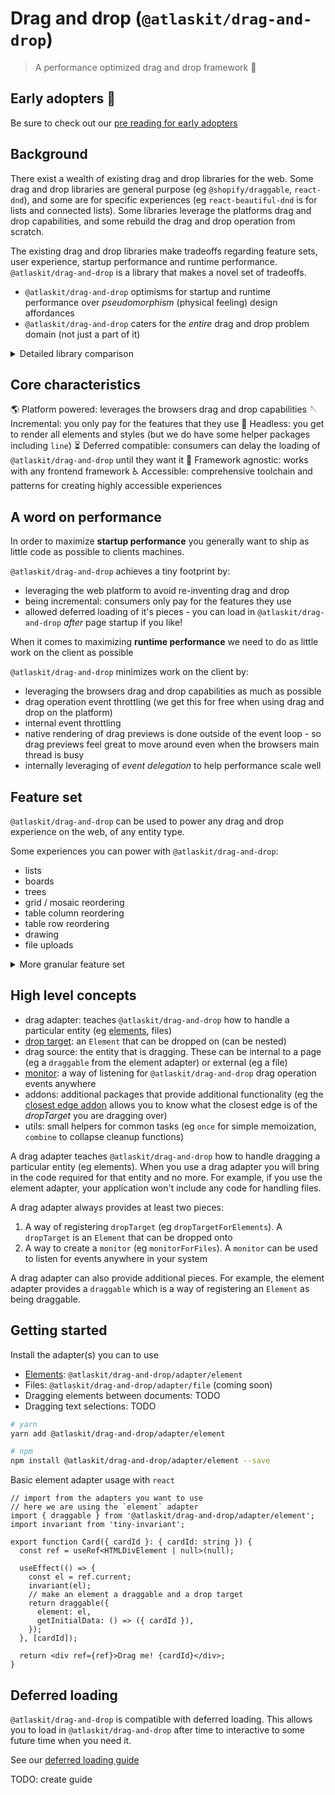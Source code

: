 # Drag and drop (`@atlaskit/drag-and-drop`)

> A performance optimized drag and drop framework 🚀

## Early adopters 👋

Be sure to check out our [pre reading for early adopters](https://hello.atlassian.net/wiki/spaces/DST/pages/1773339489/Pre-reading+for+early+adopters)

## Background

There exist a wealth of existing drag and drop libraries for the web. Some drag and drop libraries are general purpose (eg `@shopify/draggable`, `react-dnd`), and some are for specific experiences (eg `react-beautiful-dnd` is for lists and connected lists). Some libraries leverage the platforms drag and drop capabilities, and some rebuild the drag and drop operation from scratch.

The existing drag and drop libraries make tradeoffs regarding feature sets, user experience, startup performance and runtime performance. `@atlaskit/drag-and-drop` is a library that makes a novel set of tradeoffs.

- `@atlaskit/drag-and-drop` optimisms for startup and runtime performance over _pseudomorphism_ (physical feeling) design affordances
- `@atlaskit/drag-and-drop` caters for the _entire_ drag and drop problem domain (not just a part of it)

<details>
  <summary>Detailed library comparison</summary>

| Characteristic                                       | `@atlaskit/drag-and-drop`<br/>(element adapter) | `react-beautiful-dnd` | `react-dnd`<br/>(`react-dnd` + `react-dnd-html5-backend`) | `dnd-kit`<br/>(`@dnd-kit/core` + `@dnd-kit/modifiers` + `@dnd-kit/sortable`) | `@shopify/draggable` |
| ---------------------------------------------------- | ----------------------------------------------- | --------------------- | --------------------------------------------------------- | ---------------------------------------------------------------------------- | -------------------- |
| Size (gzip)                                          | `4.49 kB`                                       | `31 kB`               | `9.1 kB` + `15.7 kB` (`24.8 kB`)                          | `18.7 kB`                                                                    | `11.8 kB`            |
| Size (minified)                                      | `13.5 kB`                                       | `105 kB`              | `93.6 kB`                                                 | `54.3 kB`                                                                    | `68.2kB`             |
| Supports deferred loading                            | ✅                                              | ❌                    | ❌                                                        | ❌                                                                           | ✅                   |
| Accessible                                           | ✅ (with provided toolchain)                    | ✅                    | ❌                                                        | ✅                                                                           | ❌                   |
| Pseudomorphism affordances                           | ❌ (uses lines and color)                       | ✅                    | ❌ (up to consumer)                                       | ✅                                                                           | ✅                   |
| Incremental<br/>(only pay for what you use)          | ✅                                              | ❌                    | ❌                                                        | ✅                                                                           | ✅                   |
| Framework compatibility                              | ✅ all                                          | ⚠️ `react` only       | ⚠️ `react` only                                           | ⚠️ `react` only                                                              | ✅all                |
| Control of dragging item's movement<br/>(eg "rails") | ❌ (defer to web platform)                      | ✅                    | ✅                                                        | ✅                                                                           | ✅                   |
| Feature: can drag elements?                          | ✅                                              | ✅                    | ✅                                                        | ✅                                                                           | ✅                   |
| Feature: can handle file drops?                      | ✅                                              | ❌                    | ✅                                                        | ❌                                                                           | ❌                   |
| Feature: can handle url, text, image dragging?       | ✅                                              | ❌                    | ✅                                                        | ❌                                                                           | ❌                   |
| Feature: can drag across browser windows?            | ✅                                              | ❌                    | ❌                                                        | ❌                                                                           | ❌                   |
| Feature: can change DOM during a drag?               | ✅                                              | ❌                    | ?                                                         | ?                                                                            | ?                    |
| Feature: can power drawing?                          | ✅                                              | ❌                    | ?                                                         | ?                                                                            | ?                    |

</details>

## Core characteristics

🌎 Platform powered: leverages the browsers drag and drop capabilities
🪡 Incremental: you only pay for the features that they use
🎨 Headless: you get to render all elements and styles (but we do have some helper packages including `line`)
⏳ Deferred compatible: consumers can delay the loading of `@atlaskit/drag-and-drop` until they want it
🎄 Framework agnostic: works with any frontend framework
♿️ Accessible: comprehensive toolchain and patterns for creating highly accessible experiences

## A word on performance

In order to maximize **startup performance** you generally want to ship as little code as possible to clients machines.

`@atlaskit/drag-and-drop` achieves a tiny footprint by:

- leveraging the web platform to avoid re-inventing drag and drop
- being incremental: consumers only pay for the features they use
- allowed deferred loading of it's pieces - you can load in `@atlaskit/drag-and-drop` _after_ page startup if you like!

When it comes to maximizing **runtime performance** we need to do as little work on the client as possible

`@atlaskit/drag-and-drop` minimizes work on the client by:

- leveraging the browsers drag and drop capabilities as much as possible
- drag operation event throttling (we get this for free when using drag and drop on the platform)
- internal event throttling
- native rendering of drag previews is done outside of the event loop - so drag previews feel great to move around even when the browsers main thread is busy
- internally leveraging of _event delegation_ to help performance scale well

## Feature set

`@atlaskit/drag-and-drop` can be used to power any drag and drop experience on the web, of any entity type.

Some experiences you can power with `@atlaskit/drag-and-drop`:

- lists
- boards
- trees
- grid / mosaic reordering
- table column reordering
- table row reordering
- drawing
- file uploads

<details>
<summary>More granular feature set</summary>

- Supports dragging of different entity types (eg `Element`, text, images, external files etc)
- Nested `dropTargets`
- Flexible `dropTarget` sizes
- Conditional dropping
- Auto scrolling (powered by the platform)
- Can add, remove, or change `dropTargets` while dragging
- Stickiness: a `dropTarget` can maintain selection even after it is no longer being dragged over
- [`dropEffect`](https://developer.mozilla.org/en-US/docs/Web/API/DataTransfer/dropEffect) control
- Listen to the active pointer position

(Using the `element` adapter)

- Drag handles (drag an `Element`) by a part of it
- Conditional dragging
- Nested `draggables`
- Flexible `draggable` sizes
- Can add, remove, or change `draggables` while dragging
- Supports virtual list usage
- Vertical reordering (element adapter + closest edge addon)
- Horizontal reordering (element adapter + closest edge addon)
- An `Element` can be a `dropTarget`, `draggable` or both
- An `Element` can be a `dropTarget` for different entities (eg `dropTargetForElements` and `dropTargetForFiles`)

</details>

## High level concepts

- drag adapter: teaches `@atlaskit/drag-and-drop` how to handle a particular entity (eg [elements]('./element-adapter.md'), files)
- [drop target]('./drop-target.md'): an `Element` that can be dropped on (can be nested)
- drag source: the entity that is dragging. These can be internal to a page (eg a `draggable` from the element adapter) or external (eg a file)
- [monitor]('./monitor.md): a way of listening for `@atlaskit/drag-and-drop` drag operation events anywhere
- addons: additional packages that provide additional functionality (eg the [closest edge addon]('./closest-edge-addon') allows you to know what the closest edge is of the _dropTarget_ you are dragging over)
- utils: small helpers for common tasks (eg `once` for simple memoization, `combine` to collapse cleanup functions)

A drag adapter teaches `@atlaskit/drag-and-drop` how to handle dragging a particular entity (eg elements). When you use a drag adapter you will bring in the code required for that entity and no more. For example, if you use the element adapter, your application won't include any code for handling files.

A drag adapter always provides at least two pieces:

1. A way of registering `dropTarget` (eg `dropTargetForElements`). A `dropTarget` is an `Element` that can be dropped onto
2. A way to create a `monitor` (eg `monitorForFiles`). A `monitor` can be used to listen for events anywhere in your system

A drag adapter can also provide additional pieces. For example, the element adapter provides a `draggable` which is a way of registering an `Element` as being draggable.

## Getting started

Install the adapter(s) you can to use

- [Elements]('./element-adapter.md'): `@atlaskit/drag-and-drop/adapter/element`
- Files: `@atlaskit/drag-and-drop/adapter/file` (coming soon)
- Dragging elements between documents: TODO
- Dragging text selections: TODO

```bash
# yarn
yarn add @atlaskit/drag-and-drop/adapter/element

# npm
npm install @atlaskit/drag-and-drop/adapter/element --save
```

Basic element adapter usage with `react`

```tsx
// import from the adapters you want to use
// here we are using the `element` adapter
import { draggable } from '@atlaskit/drag-and-drop/adapter/element';
import invariant from 'tiny-invariant';

export function Card({ cardId }: { cardId: string }) {
  const ref = useRef<HTMLDivElement | null>(null);

  useEffect(() => {
    const el = ref.current;
    invariant(el);
    // make an element a draggable and a drop target
    return draggable({
      element: el,
      getInitialData: () => ({ cardId }),
    });
  }, [cardId]);

  return <div ref={ref}>Drag me! {cardId}</div>;
}
```

## Deferred loading

`@atlaskit/drag-and-drop` is compatible with deferred loading. This allows you to load in `@atlaskit/drag-and-drop` after time to interactive to some future time when you need it.

See our [deferred loading guide]('./deferred-loading.md)

TODO: create guide
